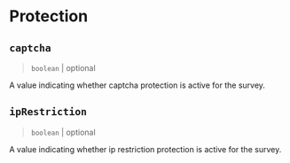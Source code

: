 # Protection

## `captcha`

> `boolean` | optional

A value indicating whether captcha protection is active for the survey.

## `ipRestriction`

> `boolean` | optional

A value indicating whether ip restriction protection is active for the survey.
